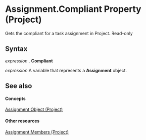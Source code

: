 
# Assignment.Compliant Property (Project)

Gets the compliant for a task assignment in Project. Read-only


## Syntax

 _expression_ . **Compliant**

 _expression_ A variable that represents a **Assignment** object.


## See also


#### Concepts


[Assignment Object (Project)](bfb9a505-7818-0a86-9d4b-f19a0ff465d3.md)
#### Other resources


[Assignment Members (Project)](2366b352-5092-8ddd-3b7e-8186bad32f86.md)

